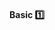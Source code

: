<link rel="stylesheet" href="{{baseUrl}}/css/textbook.css">

<div class="website-content">

<div id="title">

#### Basic :one:

</div>

<div id="body">

<panel header="**Use Nouns for Things and Verbs for Actions**"
    type="seamless" alt="indentation">
  <include src="../../practices/nounsAndVerbsAsNames/index.md#main" />
</panel>

<panel header="**Use Standard Words**"
    type="seamless" alt="indentation">
  <include src="../../practices/useStandardWords/index.md#main" />
</panel>

</div>

<div id="extras">
</div>

</div>
